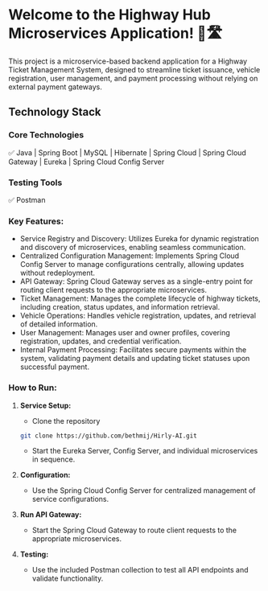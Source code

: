 # Welcome to the Highway Hub Microservices Application! 🚗🛣️
This project is a microservice-based backend application for a Highway Ticket Management System, designed to streamline ticket issuance, vehicle registration, user management, and payment processing without relying on external payment gateways.

## Technology Stack
### Core Technologies
✅ Java | Spring Boot | MySQL | Hibernate | Spring Cloud | Spring Cloud Gateway | Eureka | Spring Cloud Config Server

### Testing Tools
✅ Postman

### Key Features:
- Service Registry and Discovery: Utilizes Eureka for dynamic registration and discovery of microservices, enabling seamless communication.
- Centralized Configuration Management: Implements Spring Cloud Config Server to manage configurations centrally, allowing updates without redeployment.
- API Gateway: Spring Cloud Gateway serves as a single-entry point for routing client requests to the appropriate microservices.
- Ticket Management: Manages the complete lifecycle of highway tickets, including creation, status updates, and information retrieval.
- Vehicle Operations: Handles vehicle registration, updates, and retrieval of detailed information.
- User Management: Manages user and owner profiles, covering registration, updates, and credential verification.
- Internal Payment Processing: Facilitates secure payments within the system, validating payment details and updating ticket statuses upon successful payment.


### How to Run:
   
1. **Service Setup:**
   - Clone the repository
   ```bash
   git clone https://github.com/bethmij/Hirly-AI.git
   ```
   - Start the Eureka Server, Config Server, and individual microservices in sequence.
   
2. **Configuration:**
   - Use the Spring Cloud Config Server for centralized management of service configurations.
   
3. **Run API Gateway:**
   - Start the Spring Cloud Gateway to route client requests to the appropriate microservices.

4. **Testing:**
   - Use the included Postman collection to test all API endpoints and validate functionality.



